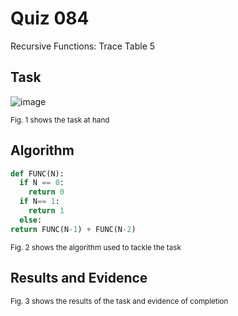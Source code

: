 # Quiz 084
Recursive Functions: Trace Table 5
## Task
![image](https://github.com/user-attachments/assets/f9871aa0-00d2-4464-ab20-424c970b121b)

<sub>Fig. 1 shows the task at hand</sub>

## Algorithm
```.py
def FUNC(N):
  if N == 0:
    return 0
  if N== 1:
    return 1
  else:
return FUNC(N-1) + FUNC(N-2)
```
<sub>Fig. 2 shows the algorithm used to tackle the task</sub>

## Results and Evidence

<sub>Fig. 3 shows the results of the task and evidence of completion</sub>

